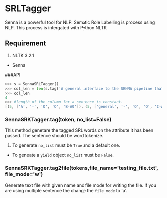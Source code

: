 # SRLTagger
Senna is a powerful tool for NLP. Sematic Role Labelling is process using NLP. This process is intergated with Python NLTK

## Requirement

1. NLTK 3.2.1
* Senna

###API

```python
>>> s = SennaSRLTagger()
>>> col_len = len(s.tag('A general interface to the SENNA pipeline that supports any of the operations specified in SUPPORTED OPERATIONS'.split())[0])
>>> col_len
4
>>> #length of the column for a sentence is constant.
[(5, ['A', '-', 'O', 'O', 'B-A0']), (5, ['general', '-', 'O', 'O', 'I-A0']), (5, ['interface', '-', 'O', 'O', 'I-A0']), (5, ['to', '-', 'O', 'O', 'I-A0']), (5, ['the', '-', 'O', 'O', 'I-A0']), (5, ['SENNA', '-', 'O', 'O', 'I-A0']), (5, ['pipeline', '-', 'O', 'O', 'I-A0']), (5, ['that', '-', 'B-R-A0', 'O', 'I-A0']), (5, ['supports', 'supports', 'B-V', 'O', 'I-A0']), (5, ['any', '-', 'B-A1', 'B-A1', 'I-A0']), (5, ['of', '-', 'I-A1', 'I-A1', 'I-A0']), (5, ['the', '-', 'I-A1', 'I-A1', 'I-A0']), (5, ['operations', '-', 'I-A1', 'I-A1', 'I-A0']), (5, ['specified', 'specified', 'O', 'B-V', 'O']), (5, ['in', '-', 'O', 'B-AM-LOC', 'O']), (5, ['SUPPORTED', 'SUPPORTED', 'O', 'I-AM-LOC', 'B-V']), (5, ['OPERATIONS..', '-', 'O', 'I-AM-LOC', 'B-A1'])]
```
### SennaSRKTagger.tag(token, no_list=False)
This method genetare the tagged SRL words on the attribute it has been passed. The sentence should be word tokenize.

1. To generate `no_list` must be `True` and a default one.
* To geneate a `yield` object `no_list` must be `False`.
 
### SennaSRKTagger.tag2file(tokens,file_name='testing_file.txt', file_mode='w')
 Generate text file with given name and file mode for writing the file. If you are using multiple sentence the change the `file_mode` to 'a'. 
